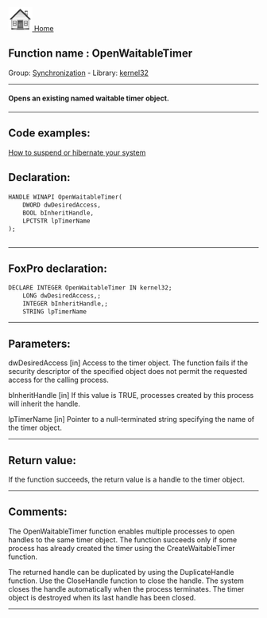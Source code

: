 [<img src="../../images/home.png"> Home ](https://github.com/VFPX/Win32API)  

## Function name : OpenWaitableTimer
Group: [Synchronization](../../functions_group.md#Synchronization)  -  Library: [kernel32](../../libraries.md#kernel32)  
***  


#### Opens an existing named waitable timer object.
***  


## Code examples:
[How to suspend or hibernate your system](../../samples/sample_395.md)  

## Declaration:
```foxpro  
HANDLE WINAPI OpenWaitableTimer(
	DWORD dwDesiredAccess,
	BOOL bInheritHandle,
	LPCTSTR lpTimerName
);
  
```  
***  


## FoxPro declaration:
```foxpro  
DECLARE INTEGER OpenWaitableTimer IN kernel32;
	LONG dwDesiredAccess,;
	INTEGER bInheritHandle,;
	STRING lpTimerName  
```  
***  


## Parameters:
dwDesiredAccess 
[in] Access to the timer object. The function fails if the security descriptor of the specified object does not permit the requested access for the calling process.

bInheritHandle 
[in] If this value is TRUE, processes created by this process will inherit the handle.

lpTimerName 
[in] Pointer to a null-terminated string specifying the name of the timer object.  
***  


## Return value:
If the function succeeds, the return value is a handle to the timer object.  
***  


## Comments:
The OpenWaitableTimer function enables multiple processes to open handles to the same timer object. The function succeeds only if some process has already created the timer using the CreateWaitableTimer function.  
  
The returned handle can be duplicated by using the DuplicateHandle function. Use the CloseHandle function to close the handle. The system closes the handle automatically when the process terminates. The timer object is destroyed when its last handle has been closed.  
  
***  

